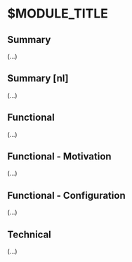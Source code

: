 $MODULE_TITLE
===============

Summary
-------

(...)


Summary [nl]
------------

(...)


Functional
----------

(...)


Functional - Motivation
-----------------------

(...)


Functional - Configuration
--------------------------

(...)


Technical
---------

(...)
